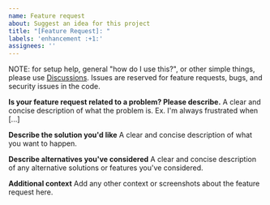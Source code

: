 ```yaml
---
name: Feature request
about: Suggest an idea for this project
title: "[Feature Request]: "
labels: 'enhancement :+1:'
assignees: ''
---
```


NOTE: for setup help, general "how do I use this?", or other simple things, please use [Discussions](https://github.com/NRCHKB/node-red-contrib-homekit-bridged/discussions). Issues are reserved for feature requests, bugs, and security issues in the code.

**Is your feature request related to a problem? Please describe.**
A clear and concise description of what the problem is. Ex. I'm always frustrated when [...]

**Describe the solution you'd like**
A clear and concise description of what you want to happen.

**Describe alternatives you've considered**
A clear and concise description of any alternative solutions or features you've considered.

**Additional context**
Add any other context or screenshots about the feature request here.
